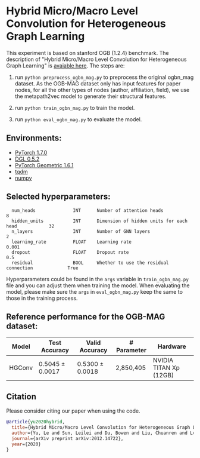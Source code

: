 # Hybrid Micro/Macro Level Convolution for Heterogeneous Graph Learning

This experiment is based on stanford OGB (1.2.4) benchmark. 
The description of "Hybrid Micro/Macro Level Convolution for Heterogeneous Graph Learning" is [avaiable here](https://arxiv.org/abs/2012.14722). 
The steps are:

  1. run ```python preprocess_ogbn_mag.py``` to preprocess the original ogbn_mag dataset. 
  As the OGB-MAG dataset only has input features for paper nodes, for all the other types of nodes (author, affiliation, field), we use the metapath2vec model to generate their structural features. 

  2. run ```python train_ogbn_mag.py``` to train the model.

  3. run ```python eval_ogbn_mag.py``` to evaluate the model.

## Environments:
- [PyTorch 1.7.0](https://pytorch.org/)
- [DGL 0.5.2](https://www.dgl.ai/)
- [PyTorch Geometric 1.6.1](https://pytorch-geometric.readthedocs.io/en/latest/)
- [tqdm](https://github.com/tqdm/tqdm)
- [numpy](https://github.com/numpy/numpy)

## Selected hyperparameters:

```
  num_heads              INT      Number of attention heads                          8
  hidden_units           INT      Dimension of hidden units for each head            32
  n_layers               INT      Number of GNN layers                               2
  learning_rate          FLOAT    Learning rate                                      0.001
  dropout                FLOAT    Dropout rate                                       0.5
  residual               BOOL     Whether to use the residual connection             True
```

Hyperparameters could be found in the ```args``` variable in ```train_ogbn_mag.py``` file and you can adjust them when training the model.
When evaluating the model, please make sure the ```args``` in ```eval_ogbn_mag.py``` keep the same to those in the training process.

## Reference performance for the OGB-MAG dataset:

| Model        | Test Accuracy   | Valid Accuracy  | # Parameter     | Hardware         |
| ---------    | --------------- | --------------  | --------------  |--------------    |
| HGConv  | 0.5045 ± 0.0017   | 0.5300 ± 0.0018  |    2,850,405      | NVIDIA TITAN Xp (12GB) |

## Citation
Please consider citing our paper when using the code.

```bibtex
@article{yu2020hybrid,
  title={Hybrid Micro/Macro Level Convolution for Heterogeneous Graph Learning},
  author={Yu, Le and Sun, Leilei and Du, Bowen and Liu, Chuanren and Lv, Weifeng and Xiong, Hui},
  journal={arXiv preprint arXiv:2012.14722},
  year={2020}
}
```
